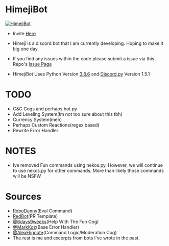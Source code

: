 # HimejiBot
<a href="https://github.com/Yat-o/HimejiBot"><img src="https://cdn.myanimelist.net/r/250x350/images/clubs/8/163534.jpg?s=9ec45fdd4232591c01f3c4009caf55e9" alt="HimejiBot"></a>

- Invite [Here](https://discordapp.com/oauth2/authorize?&client_id=784474257832804372&scope=bot&permissions=8)

- Himeji is a discord bot that I am currently developing. Hoping to make it big one day.

- If you find any issues within the code please submit a issue via this Repo's [Issue Page](https://github.com/Yat-o/HimejiBot/issues)

- HimejiBot Uses Python Version [3.8.6](https://www.python.org/downloads/release/python-386/) and [Discord.py](https://discordpy.readthedocs.io/en/latest/#) Version 1.5.1

# TODO
- C&C Cogs and perhaps bot.py
- Add Leveling System(Im not too sure about this tbh)
- Currency System(meh)
- Perhaps Custom Reactions(regex based)
- Rewrite Error Handler


# NOTES
- Ive removed Fun commands using nekos.py. However, we will continue to use nekos.py for other commands. More than likely those commands will be NSFW

# Sources
- [RoboDanny](https://github.com/Rapptz/RoboDanny)(Eval Command)
- [RedBot](https://github.com/Cog-Creators/Red-DiscordBot)(PR Template)
- [@6days9weeks](https://www.github.com/6days9weeks/)(Help With The Fun Cog)
- [@MarkKoz](https://github.com/MarkKoz)(Base Error Handler)
- [@AlexFlipnote](https://github.com/AlexFlipnote)(Command Logic/Moderation Cog)
- The rest is me and excerpts from bots I've wrote in the past.
